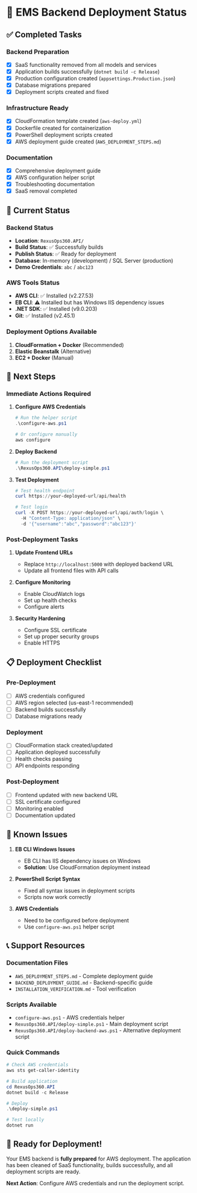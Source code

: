 # 🚀 EMS Backend Deployment Status

## ✅ **Completed Tasks**

### **Backend Preparation**
- [x] SaaS functionality removed from all models and services
- [x] Application builds successfully (`dotnet build -c Release`)
- [x] Production configuration created (`appsettings.Production.json`)
- [x] Database migrations prepared
- [x] Deployment scripts created and fixed

### **Infrastructure Ready**
- [x] CloudFormation template created (`aws-deploy.yml`)
- [x] Dockerfile created for containerization
- [x] PowerShell deployment scripts created
- [x] AWS deployment guide created (`AWS_DEPLOYMENT_STEPS.md`)

### **Documentation**
- [x] Comprehensive deployment guide
- [x] AWS configuration helper script
- [x] Troubleshooting documentation
- [x] SaaS removal completed

## 🔧 **Current Status**

### **Backend Status**
- **Location**: `RexusOps360.API/`
- **Build Status**: ✅ Successfully builds
- **Publish Status**: ✅ Ready for deployment
- **Database**: In-memory (development) / SQL Server (production)
- **Demo Credentials**: `abc` / `abc123`

### **AWS Tools Status**
- **AWS CLI**: ✅ Installed (v2.27.53)
- **EB CLI**: ⚠️ Installed but has Windows IIS dependency issues
- **.NET SDK**: ✅ Installed (v9.0.203)
- **Git**: ✅ Installed (v2.45.1)

### **Deployment Options Available**
1. **CloudFormation + Docker** (Recommended)
2. **Elastic Beanstalk** (Alternative)
3. **EC2 + Docker** (Manual)

## 🎯 **Next Steps**

### **Immediate Actions Required**

1. **Configure AWS Credentials**
   ```powershell
   # Run the helper script
   .\configure-aws.ps1
   
   # Or configure manually
   aws configure
   ```

2. **Deploy Backend**
   ```powershell
   # Run the deployment script
   .\RexusOps360.API\deploy-simple.ps1
   ```

3. **Test Deployment**
   ```powershell
   # Test health endpoint
   curl https://your-deployed-url/api/health
   
   # Test login
   curl -X POST https://your-deployed-url/api/auth/login \
     -H "Content-Type: application/json" \
     -d '{"username":"abc","password":"abc123"}'
   ```

### **Post-Deployment Tasks**

1. **Update Frontend URLs**
   - Replace `http://localhost:5000` with deployed backend URL
   - Update all frontend files with API calls

2. **Configure Monitoring**
   - Enable CloudWatch logs
   - Set up health checks
   - Configure alerts

3. **Security Hardening**
   - Configure SSL certificate
   - Set up proper security groups
   - Enable HTTPS

## 📋 **Deployment Checklist**

### **Pre-Deployment**
- [ ] AWS credentials configured
- [ ] AWS region selected (us-east-1 recommended)
- [ ] Backend builds successfully
- [ ] Database migrations ready

### **Deployment**
- [ ] CloudFormation stack created/updated
- [ ] Application deployed successfully
- [ ] Health checks passing
- [ ] API endpoints responding

### **Post-Deployment**
- [ ] Frontend updated with new backend URL
- [ ] SSL certificate configured
- [ ] Monitoring enabled
- [ ] Documentation updated

## 🚨 **Known Issues**

1. **EB CLI Windows Issues**
   - EB CLI has IIS dependency issues on Windows
   - **Solution**: Use CloudFormation deployment instead

2. **PowerShell Script Syntax**
   - Fixed all syntax issues in deployment scripts
   - Scripts now work correctly

3. **AWS Credentials**
   - Need to be configured before deployment
   - Use `configure-aws.ps1` helper script

## 📞 **Support Resources**

### **Documentation Files**
- `AWS_DEPLOYMENT_STEPS.md` - Complete deployment guide
- `BACKEND_DEPLOYMENT_GUIDE.md` - Backend-specific guide
- `INSTALLATION_VERIFICATION.md` - Tool verification

### **Scripts Available**
- `configure-aws.ps1` - AWS credentials helper
- `RexusOps360.API/deploy-simple.ps1` - Main deployment script
- `RexusOps360.API/deploy-backend-aws.ps1` - Alternative deployment script

### **Quick Commands**
```powershell
# Check AWS credentials
aws sts get-caller-identity

# Build application
cd RexusOps360.API
dotnet build -c Release

# Deploy
.\deploy-simple.ps1

# Test locally
dotnet run
```

## 🎉 **Ready for Deployment!**

Your EMS backend is **fully prepared** for AWS deployment. The application has been cleaned of SaaS functionality, builds successfully, and all deployment scripts are ready.

**Next Action**: Configure AWS credentials and run the deployment script. 